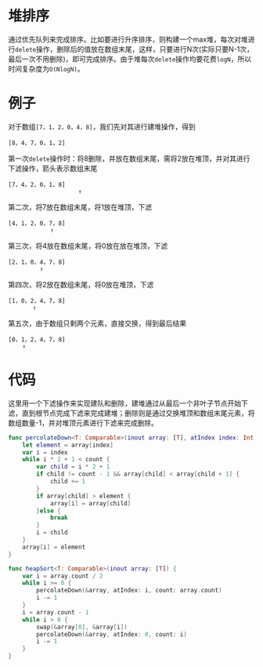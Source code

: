 # 堆排序
通过优先队列来完成排序。比如要进行升序排序，则构建一个max堆，每次对堆进行`delete`操作，删除后的值放在数组末尾，这样，只要进行N次(实际只要N-1次，最后一次不用删除)，即可完成排序。由于堆每次`delete`操作均要花费`logN`，所以时间复杂度为`O(NlogN)`。

# 例子
对于数组`[7，1，2，0，4，8]`，我们先对其进行建堆操作，得到

```
[8，4，7，0，1，2]
```
第一次`delete`操作时：将8删除，并放在数组末尾，需将2放在堆顶，并对其进行下滤操作，箭头表示数组末尾

```
[7，4，2，0，1，8]
					↑
```
第二次，将7放在数组末尾，将1放在堆顶，下滤

```
[4，1，2，0，7，8]
            ↑
```
第三次，将4放在数组末尾，将0放在放在堆顶，下滤

```
[2，1，0，4，7，8]
         ↑
```
第四次，将2放在数组末尾，将0放在堆顶，下滤

```
[1，0，2，4，7，8]
       ↑
```
第五次，由于数组只剩两个元素，直接交换，得到最后结果

```
[0，1，2，4，7，8]
    ↑
```

# 代码
这里用一个下滤操作来实现建队和删除，建堆通过从最后一个非叶子节点开始下滤，直到根节点完成下滤来完成建堆；删除则是通过交换堆顶和数组末尾元素，将数组数量-1，并对堆顶元素进行下滤来完成删除。

```swift
func percolateDown<T: Comparable>(inout array: [T], atIndex index: Int, count: Int) {
    let element = array[index]
    var i = index
    while i * 2 + 1 < count {
        var child = i * 2 + 1
        if child != count - 1 && array[child] < array[child + 1] {
            child += 1
        }
        if array[child] > element {
            array[i] = array[child]
        }else {
            break
        }
        i = child
    }
    array[i] = element
}

func heapSort<T: Comparable>(inout array: [T]) {
    var i = array.count / 2
    while i >= 0 {
        percolateDown(&array, atIndex: i, count: array.count)
        i -= 1
    }
    i = array.count - 1
    while i > 0 {
        swap(&array[0], &array[i])
        percolateDown(&array, atIndex: 0, count: i)
        i -= 1
    }
}
```

